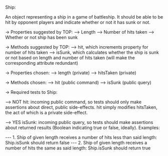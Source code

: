 Ship:

An object representing a ship in a game of battleship. It should be able to be hit by opponent players and indicate whether or not it has sunk or not.

-> Properties suggested by TOP:
--> Length
--> Number of hits taken
--> Whether or not ship has been sunk

-> Methods suggested by TOP:
--> hit, which increments property for number of hits taken
--> isSunk, which calculates whether the ship is sunk or not based on length and number of hits taken (will make the corresponding attribute redundant)

-> Properties chosen:
--> length (private)
--> hitsTaken (private)

-> Methods chosen:
--> hit (public command)
--> isSunk (public query)

-> Required tests to Ship:

--> NOT hit: incoming public command, so tests should only make assertions about direct, public side-effects. hit simply modifies hitsTaken, the act of which is a private side-effect.

--> YES isSunk: incoming public query, so tests should make assertions about returned results (Boolean indicating true or false, ideally). Examples:

--- 1. Ship of given length receives a number of hits less than said length: Ship.isSunk should return false
--- 2. Ship of given length receives a number of hits the same as said length: Ship.isSunk should return true
